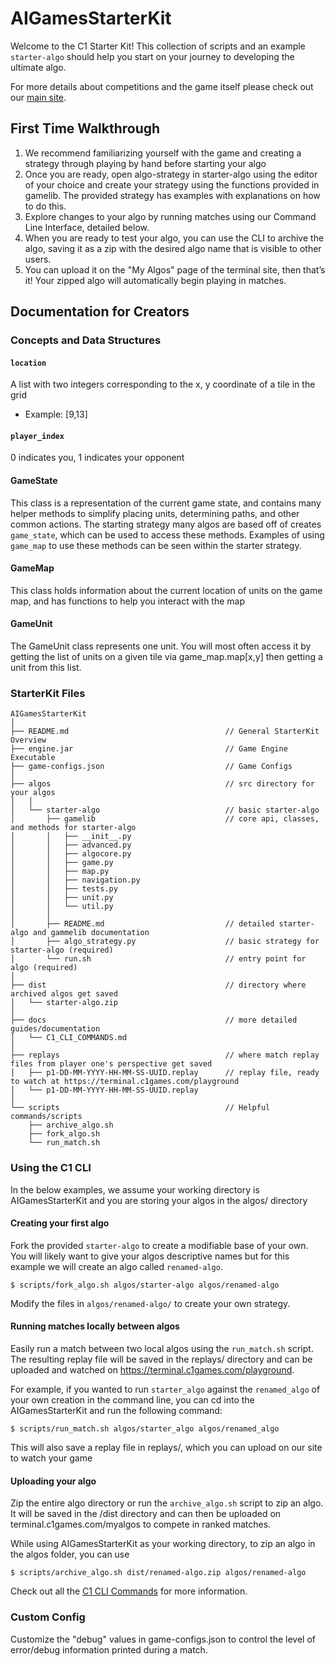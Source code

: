 # AIGamesStarterKit

Welcome to the C1 Starter Kit! This collection of scripts and an example `starter-algo` should help
you start on your journey to developing the ultimate algo.

For more details about competitions and the game itself please check out our
[main site](https://terminal.c1games.com/rules).

## First Time Walkthrough

1. We recommend familiarizing yourself with the game and creating a strategy through playing by
hand before starting your algo
2. Once you are ready, open algo-strategy in starter-algo using the editor of your choice and
create your strategy using the functions provided in gamelib. The provided strategy has examples
with explanations on how to do this.
3. Explore changes to your algo by running matches using our Command Line Interface, detailed below.
4. When you are ready to test your algo, you can use the CLI to archive the algo, saving it as a zip
with the desired algo name that is visible to other users.
5. You can upload it on the "My Algos" page of the terminal site, then that’s it! Your zipped algo
will automatically begin playing in matches.

## Documentation for Creators

### Concepts and Data Structures

#### `location`

A list with two integers corresponding to the x, y coordinate of a tile in the grid
- Example: [9,13]

#### `player_index`

0 indicates you, 1 indicates your opponent

#### GameState

This class is a representation of the current game state, and contains many helper methods to
simplify placing units, determining paths, and other common actions. The starting strategy many
algos are based off of creates `game_state`, which can be used to access these methods. Examples
of using `game_map` to use these methods can be seen within the starter strategy.

#### GameMap

This class holds information about the current location of units on the game map, and has functions to help you interact with the map

#### GameUnit

The GameUnit class represents one unit. You will most often access it by getting the list of units on a given tile via game_map.map[x,y] then getting a unit from this list.

### StarterKit Files

```
AIGamesStarterKit
│
├── README.md                                   // General StarterKit Overview
├── engine.jar                                  // Game Engine Executable
├── game-configs.json                           // Game Configs
│
├── algos                                       // src directory for your algos
│   │
│   └── starter-algo                            // basic starter-algo
│       ├── gamelib                             // core api, classes, and methods for starter-algo
│       │   ├── __init__.py
│       │   ├── advanced.py
│       │   ├── algocore.py
│       │   ├── game.py
│       │   ├── map.py
│       │   ├── navigation.py
│       │   ├── tests.py
│       │   ├── unit.py
│       │   └── util.py
│       │
│       ├── README.md                           // detailed starter-algo and gammelib documentation
│       ├── algo_strategy.py                    // basic strategy for starter-algo (required)
│       └── run.sh                              // entry point for algo (required)
│
├── dist                                        // directory where archived algos get saved 
│   └── starter-algo.zip
│
├── docs                                        // more detailed guides/documentation
│   └── C1_CLI_COMMANDS.md
│
├── replays                                     // where match replay files from player one's perspective get saved
│   ├── p1-DD-MM-YYYY-HH-MM-SS-UUID.replay      // replay file, ready to watch at https://terminal.c1games.com/playground
│   └── p1-DD-MM-YYYY-HH-MM-SS-UUID.replay      
│
└── scripts                                     // Helpful commands/scripts
    ├── archive_algo.sh
    ├── fork_algo.sh
    └── run_match.sh
```

### Using the C1 CLI

In the below examples, we assume your working directory is AIGamesStarterKit and you are storing
your algos in the algos/ directory

#### Creating your first algo

Fork the provided `starter-algo` to create a modifiable base of your own. You will likely want to
give your algos descriptive names but for this example we will create an algo called
`renamed-algo`.

    $ scripts/fork_algo.sh algos/starter-algo algos/renamed-algo

Modify the files in `algos/renamed-algo/` to create your own strategy.

#### Running matches locally between algos

Easily run a match between two local algos using the `run_match.sh` script. The resulting replay
file will be saved in the replays/ directory and can be uploaded and watched on
https://terminal.c1games.com/playground.

For example, if you wanted to run `starter_algo` against the `renamed_algo` of your own creation in
the command line, you can cd into the AIGamesStarterKit and run the following command:

    $ scripts/run_match.sh algos/starter_algo algos/renamed_algo

This will also save a replay file in replays/, which you can upload on our site to watch your game

#### Uploading your algo

Zip the entire algo directory or run the `archive_algo.sh` script to zip an algo. It will be saved in
the /dist directory and can then be uploaded on terminal.c1games.com/myalgos to compete in ranked matches.

While using AIGamesStarterKit as your working directory, to zip an algo in the algos folder, you can use

    $ scripts/archive_algo.sh dist/renamed-algo.zip algos/renamed-algo

Check out all the [C1 CLI Commands](https://github.com/correlation-one/AIGamesStarterKit/blob/dev/docs/C1_CLI_COMMANDS.md) for more information.

### Custom Config

Customize the "debug" values in game-configs.json to control the level of error/debug information printed during a match.
